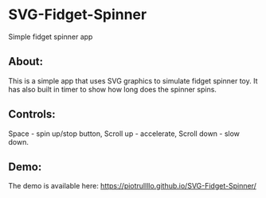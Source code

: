 # SVG-Fidget-Spinner
Simple fidget spinner app

## About: 
This is a simple app that uses SVG graphics to simulate fidget spinner toy. It has also built in timer to show how long does the spinner spins.

## Controls:
Space - spin up/stop button,
Scroll up - accelerate,
Scroll down - slow down.

## Demo:
The demo is available here: https://piotrullllo.github.io/SVG-Fidget-Spinner/
